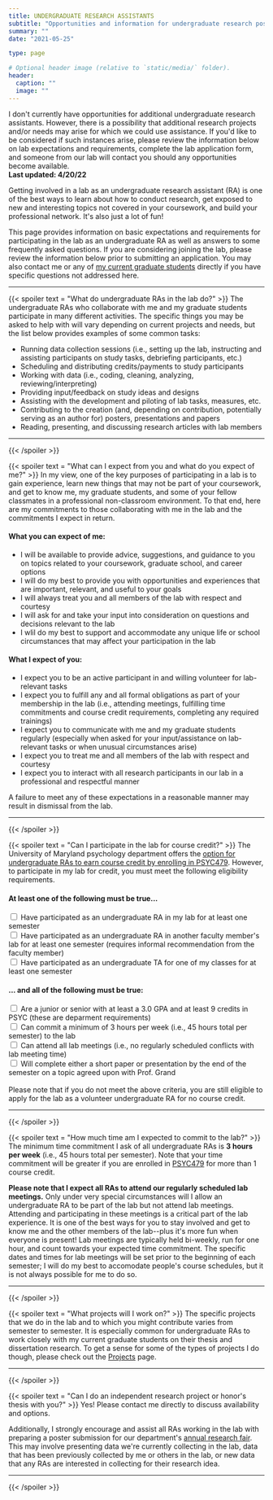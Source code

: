 ```yaml
---
title: UNDERGRADUATE RESEARCH ASSISTANTS
subtitle: "Opportunities and information for undergraduate research positions"
summary: ""
date: "2021-05-25"

type: page

# Optional header image (relative to `static/media/` folder).
header:
  caption: ""
  image: ""
---
```

<!-- ACCEPTING RAs -->
<!-- <div class = "alert alert-success">
  <div class = "row">
    <div class = "col-md-12">
      I am currently accepting applications for volunteer undergraduate research assistants. Please review the information below on lab expectations and requirements, complete the lab application form, and someone from our lab will follow up to schedule a time to discuss opportunities.
      <br><span style="font-weight: bold">Last updated: 9/14/21</span>
    </div>
  </div>
</div> -->

<!-- MAYBE ACCEPTING RAs -->
<div class = "alert alert-warning">
  <div class = "row">
      <div class = "col-md-12">
        I don't currently have opportunities for additional undergraduate research assistants. However, there is a possibility that additional research projects and/or needs may arise for which we could use assistance. If you'd like to be considered if such instances arise, please review the information below on lab expectations and requirements, complete the lab application form, and someone from our lab will contact you should any opportunities become available.
        <br><span style="font-weight: bold">Last updated: 4/20/22</span>
      </div>
  </div>
</div>

<!-- NOT ACCEPTING RAs -->
<!-- <div class = "alert alert-danger">
  <div class = "row">
      <div class = "col-md-12">
        I don't currently have openings for additional undergraduate research assistants and do not anticipate further opportunities to participate in the lab. If you are interested in joining the lab at some point in the future, please check back after the current semester has ended and prior to the start of next semester.
        <br><span style="font-weight: bold">Last updated: 5/25/21</span>
      </div>
  </div>
</div> -->

Getting involved in a lab as an undergraduate research assistant (RA) is one of the best ways to learn about how to conduct research, get exposed to new and interesting topics not covered in your coursework, and build your professional network. It's also just a lot of fun!

This page provides information on basic expectations and requirements for participating in the lab as an undergraduate RA as well as answers to some frequently asked questions. If you are considering joining the lab, please review the information below prior to submitting an application. You may also contact me or any of [my current graduate students](/people) directly if you have specific questions not addressed here.
<hr>

{{< spoiler text = "What do undergraduate RAs in the lab do?" >}}
The undergraduate RAs who collaborate with me and my graduate students participate in many different activities. The specific things you may be asked to help with will vary depending on current projects and needs, but the list below provides examples of some common tasks:

- Running data collection sessions (i.e., setting up the lab, instructing and assisting participants on study tasks, debriefing participants, etc.)
- Scheduling and distributing credits/payments to study participants
- Working with data (i.e., coding, cleaning, analyzing, reviewing/interpreting)
- Providing input/feedback on study ideas and designs
- Assisting with the development and piloting of lab tasks, measures, etc.
- Contributing to the creation (and, depending on contribution, potentially serving as an author for) posters, presentations and papers
- Reading, presenting, and discussing research articles with lab members
<hr>
{{< /spoiler >}}


{{< spoiler text = "What can I expect from you and what do you expect of me?" >}}
In my view, one of the key purposes of participating in a lab is to gain experience, learn new things that may not be part of your coursework, and get to know me, my graduate students, and some of your fellow classmates in a professional non-classroom environment. To that end, here are my commitments to those collaborating with me in the lab and the commitments I expect in return.

#### What you can expect of me:
- I will be available to provide advice, suggestions, and guidance to you on topics related to your coursework, graduate school, and career options
- I will do my best to provide you with opportunities and experiences that are important, relevant, and useful to your goals
- I will always treat you and all members of the lab with respect and courtesy
- I will ask for and take your input into consideration on questions and decisions relevant to the lab
- I wlil do my best to support and accommodate any unique life or school circumstances that may affect your participation in the lab

#### What I expect of you:
- I expect you to be an active participant in and willing volunteer for lab-relevant tasks
- I expect you to fulfill any and all formal obligations as part of your membership in the lab (i.e., attending meetings, fulfilling time commitments and course credit requirements, completing any required trainings)
- I expect you to communicate with me and my graduate students regularly (especially when asked for your input/assistance on lab-relevant tasks or when unusual circumstances arise)
- I expect you to treat me and all members of the lab with respect and courtesy
- I expect you to interact with all research participants in our lab in a professional and respectful manner

A failure to meet any of these expectations in a reasonable manner may result in dismissal from the lab.
<hr>
{{< /spoiler >}}


{{< spoiler text = "Can I participate in the lab for course credit?" >}}
The University of Maryland psychology department offers the [option for undergraduate RAs to earn course credit by enrolling in PSYC479](https://psyc.umd.edu/undergraduate/psyc-forms). However, to participate in my lab for credit, you must meet the following eligibility requirements.

#### At least one of the following must be true...
<div class = "form-check">
  <input id = "myRA" class = "form-check-input" type = "checkbox" value = "">
  <label class = "form-check-label" for = "myRA">
  Have participated as an undergraduate RA in my lab for at least one semester
  </label>
</div>
<div class = "form-check">
  <input id = "otherRA" class = "form-check-input" type = "checkbox" value = "">
  <label class = "form-check-label" for = "otherRA">
  Have participated as an undergraduate RA in another faculty member's lab for at least one semester (requires informal recommendation from the faculty member)
  </label>
</div>
<div class = "form-check">
  <input id = "myTA" class = "form-check-input" type = "checkbox" value = "">
  <label class = "form-check-label" for = "myTA">
  Have participated as an undergraduate TA for one of my classes for at least one semester
  </label>
</div>

#### ... and all of the following must be true:
<div class = "form-check">
  <input id = "raRequirements" class = "form-check-input" type = "checkbox" value = "">
  <label class = "form-check-label" for = "raRequirements">
  Are a junior or senior with at least a 3.0 GPA and at least 9 credits in PSYC (these are deparment requirements)
  </label>
</div>
<div class = "form-check">
  <input id = "raHours" class = "form-check-input" type = "checkbox" value = "">
  <label class = "form-check-label" for = "raHours">
  Can commit a minimum of 3 hours per week (i.e., 45 hours total per semester) to the lab
  </label>
</div>
<div class = "form-check">
  <input id = "raMtg" class = "form-check-input" type = "checkbox" value = "">
  <label class = "form-check-label" for = "raMtg">
  Can attend all lab meetings (i.e., no regularly scheduled conflicts with lab meeting time)
  </label>
</div>
<div class = "form-check">
  <input id = "raAssignment" class = "form-check-input" type = "checkbox" value = "">
  <label class = "form-check-label" for = "raAssignment">
  Will complete either a short paper or presentation by the end of the semester on a topic agreed upon with Prof. Grand
  </label>
</div>
<br>
Please note that if you do not meet the above criteria, you are still eligible to apply for the lab as a volunteer undergraduate RA for no course credit. 
<hr>
{{< /spoiler >}}


{{< spoiler text = "How much time am I expected to commit to the lab?" >}}
The minimum time commitment I ask of all undergraduate RAs is **3 hours per week** (i.e., 45 hours total per semester). Note that your time commitment will be greater if you are enrolled in [PSYC479](https://psyc.umd.edu/undergraduate/psyc-forms) for more than 1 course credit.

**Please note that I expect all RAs to attend our regularly scheduled lab meetings.** Only under very special circumstances will I allow an undergraduate RA to be part of the lab but not attend lab meetings. Attending and participating in these meetings is a critical part of the lab experience. It is one of the best ways for you to stay involved and get to know me and the other members of the lab--plus it's more fun when everyone is present! Lab meetings are typically held bi-weekly, run for one hour, and count towards your expected time commitment. The specific dates and times for lab meetings will be set prior to the beginning of each semester; I will do my best to accomodate people's course schedules, but it is not always possible for me to do so.
<hr>
{{< /spoiler >}}


{{< spoiler text = "What projects will I work on?" >}}
The specific projects that we do in the lab and to which you might contribute varies from semester to semester. It is especially common for undergraduate RAs to work closely with my current graduate students on their thesis and dissertation research. To get a sense for some of the types of projects I do though, please check out the [Projects](/projects-home) page. 
<hr>
{{< /spoiler >}}


{{< spoiler text = "Can I do an independent research project or honor's thesis with you?" >}}
Yes! Please contact me directly to discuss availability and options.

Additionally, I strongly encourage and assist all RAs working in the lab with preparing a poster submission for our department's [annual research fair](https://psyc.umd.edu/undergraduate/undergraduate-research-day). This may involve presenting data we're currently collecting in the lab, data that has been previously collected by me or others in the lab, or new data that any RAs are interested in collecting for their research idea.
<hr>
{{< /spoiler >}}
